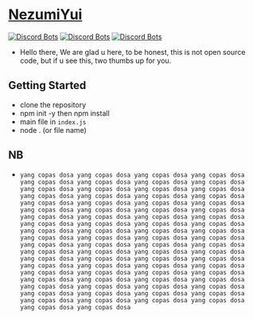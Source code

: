 # [NezumiYui](https://nezumiyui.000webhostapp.com/)
[![Discord Bots](https://top.gg/api/widget/status/686908676606263326.svg)](https://top.gg/bot/686908676606263326)
[![Discord Bots](https://top.gg/api/widget/servers/686908676606263326.svg)](https://top.gg/bot/686908676606263326)
[![Discord Bots](https://top.gg/api/widget/upvotes/686908676606263326.svg)](https://top.gg/bot/686908676606263326)


* Hello there, We are glad u here, to be honest, this is not open source code, but if u see this, two thumbs up for you.

## Getting Started
* clone the repository
* npm init -y then npm install
* main file in `index.js`
* node . (or file name)

## NB
* `yang copas dosa yang copas dosa yang copas dosa yang copas dosa yang copas dosa yang copas dosa yang copas dosa yang copas dosa yang copas dosa yang copas dosa yang copas dosa yang copas dosa yang copas dosa yang copas dosa yang copas dosa yang copas dosa yang copas dosa yang copas dosa yang copas dosa yang copas dosa yang copas dosa yang copas dosa yang copas dosa yang copas dosa yang copas dosa yang copas dosa yang copas dosa yang copas dosa yang copas dosa yang copas dosa yang copas dosa yang copas dosa yang copas dosa yang copas dosa yang copas dosa yang copas dosa yang copas dosa yang copas dosa yang copas dosa yang copas dosa yang copas dosa yang copas dosa yang copas dosa yang copas dosa yang copas dosa yang copas dosa yang copas dosa yang copas dosa yang copas dosa yang copas dosa yang copas dosa yang copas dosa yang copas dosa yang copas dosa yang copas dosa yang copas dosa yang copas dosa yang copas dosa yang copas dosa yang copas dosa yang copas dosa yang copas dosa yang copas dosa yang copas dosa yang copas dosa yang copas dosa yang copas dosa yang copas dosa yang copas dosa yang copas dosa yang copas dosa yang copas dosa yang copas dosa yang copas dosa yang copas dosa yang copas dosa yang copas dosa yang copas dosa`
